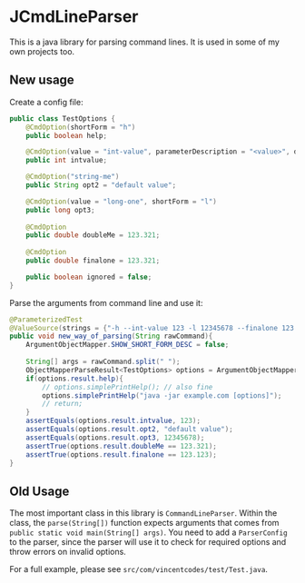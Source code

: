# JCmdLineParser
This is a java library for parsing command lines. It is used in some of my own projects too. 

## New usage
Create a config file:
```java
public class TestOptions {
    @CmdOption(shortForm = "h")
    public boolean help;

    @CmdOption(value = "int-value", parameterDescription = "<value>", description = "give me an int")
    public int intvalue;

    @CmdOption("string-me")
    public String opt2 = "default value";

    @CmdOption(value = "long-one", shortForm = "l")
    public long opt3;
    
    @CmdOption
    public double doubleMe = 123.321;
    
    @CmdOption
    public double finalone = 123.321;

    public boolean ignored = false;
}
```

Parse the arguments from command line and use it:
```java
@ParameterizedTest
@ValueSource(strings = {"-h --int-value 123 -l 12345678 --finalone 123.123"})
public void new_way_of_parsing(String rawCommand){
    ArgumentObjectMapper.SHOW_SHORT_FORM_DESC = false;
    
    String[] args = rawCommand.split(" ");
    ObjectMapperParseResult<TestOptions> options = ArgumentObjectMapper.parseToObject(args, TestOptions.class);
    if(options.result.help){
        // options.simplePrintHelp(); // also fine
        options.simplePrintHelp("java -jar example.com [options]");
        // return;
    }
    assertEquals(options.result.intvalue, 123);
    assertEquals(options.result.opt2, "default value");
    assertEquals(options.result.opt3, 12345678);
    assertTrue(options.result.doubleMe == 123.321);
    assertTrue(options.result.finalone == 123.123);
}
```

## Old Usage

The most important class in this library is `CommandLineParser`. Within the class, the `parse(String[])` function expects arguments that comes from `public static void main(String[] args)`. You need to add a `ParserConfig` to the parser, since the parser will use it to check for required options and throw errors on invalid options.

For a full example, please see `src/com/vincentcodes/test/Test.java`.